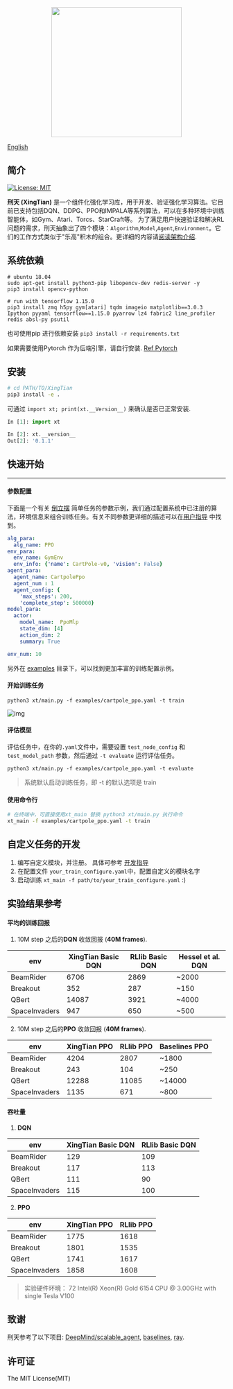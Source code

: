 
<div align="center">
<img width="300px" height="auto" src="./docs/.images/xingtian-logo.png">
</div>

[English](./README.md)

## 简介 

[![License: MIT](https://img.shields.io/badge/License-MIT-yellow.svg)](https://opensource.org/licenses/MIT)

**刑天 (XingTian)** 是一个组件化强化学习库，用于开发、验证强化学习算法。它目前已支持包括DQN、DDPG、PPO和IMPALA等系列算法，可以在多种环境中训练智能体，如Gym、Atari、Torcs、StarCraft等。 为了满足用户快速验证和解决RL问题的需求，刑天抽象出了四个模块：`Algorithm`,`Model`,`Agent`,`Environment`。它们的工作方式类似于"乐高"积木的组合。更详细的内容请[阅读架构介绍](./docs/basic_arch.cn.md). 

## 系统依赖

```shell
# ubuntu 18.04
sudo apt-get install python3-pip libopencv-dev redis-server -y
pip3 install opencv-python

# run with tensorflow 1.15.0
pip3 install zmq h5py gym[atari] tqdm imageio matplotlib==3.0.3 Ipython pyyaml tensorflow==1.15.0 pyarrow lz4 fabric2 line_profiler redis absl-py psutil 
```

也可使用pip 进行依赖安装 `pip3 install -r requirements.txt`

如果需要使用Pytorch 作为后端引擎，请自行安装.  [Ref Pytorch](https://pytorch.org/get-started/locally/)




## 安装
```zsh
# cd PATH/TO/XingTian 
pip3 install -e .
```

可通过 `import xt; print(xt.__Version__)`  来确认是否已正常安装. 

```python
In [1]: import xt

In [2]: xt.__version__
Out[2]: '0.1.1'
```



## 快速开始

---------
#### 参数配置
下面是一个有关 [倒立摆](https://gym.openai.com/envs/CartPole-v0/) 简单任务的参数示例，我们通过配置系统中已注册的算法，环境信息来组合训练任务。有关不同参数更详细的描述可以在[用户指导](./docs/user.cn.md) 中找到。


```yaml
alg_para:
  alg_name: PPO
env_para:
  env_name: GymEnv
  env_info: {'name': CartPole-v0, 'vision': False}
agent_para:
  agent_name: CartpolePpo
  agent_num : 1
  agent_config: {
    'max_steps': 200,
    'complete_step': 500000}
model_para:
  actor:
    model_name:  PpoMlp
    state_dim: [4]
    action_dim: 2
    summary: True

env_num: 10
```

另外在 [examples](./examples) 目录下，可以找到更加丰富的训练配置示例。

#### 开始训练任务

```python3 xt/main.py -f examples/cartpole_ppo.yaml -t train```

![img](./docs/.images/cartpole.gif)  



#### 评估模型

评估任务中，在你的`.yaml`文件中，需要设置 `test_node_config` 和 `test_model_path` 参数，然后通过 `-t evaluate` 运行评估任务。

```python3 xt/main.py -f examples/cartpole_ppo.yaml -t evaluate```

> 系统默认启动训练任务，即 -t 的默认选项是 train

#### 使用命令行

```zsh
# 在终端中，可直接使用xt_main 替换 python3 xt/main.py 执行命令
xt_main -f examples/cartpole_ppo.yaml -t train
```

## 自定义任务的开发

1. 编写自定义模块，并注册。 具体可参考 [开发指导](./docs/developer.cn.md)
2. 在配置文件 `your_train_configure.yaml`中，配置自定义的模块名字
3.  启动训练  `xt_main -f path/to/your_train_configure.yaml` :)

## 实验结果参考

#### 平均的训练回报

1. 10M step 之后的**DQN** 收敛回报 (**40M frames**).

| env           | XingTian Basic DQN | RLlib Basic DQN | Hessel et al. DQN |
| ------------- | ------------------ | --------------- | ----------------- |
| BeamRider     | 6706               | 2869            | ~2000             |
| Breakout      | 352                | 287             | ~150              |
| QBert         | 14087              | 3921            | ~4000             |
| SpaceInvaders | 947                | 650             | ~500              |

2. 10M step 之后的**PPO** 收敛回报 (**40M frames**).

| env           | XingTian PPO | RLlib PPO | Baselines PPO |
| ------------- | ------------ | --------- | ------------- |
| BeamRider     | 4204         | 2807      | ~1800         |
| Breakout      | 243          | 104       | ~250          |
| QBert         | 12288        | 11085     | ~14000        |
| SpaceInvaders | 1135         | 671       | ~800          |

#### 吞吐量

1. **DQN**

| env           | XingTian Basic DQN | RLlib Basic DQN |
| ------------- | ------------------ | --------------- |
| BeamRider     | 129                | 109             |
| Breakout      | 117                | 113             |
| QBert         | 111                | 90              |
| SpaceInvaders | 115                | 100             |

2. **PPO**

| env           | XingTian PPO | RLlib PPO |
| ------------- | ------------ | --------- |
| BeamRider     | 1775         | 1618      |
| Breakout      | 1801         | 1535      |
| QBert         | 1741         | 1617      |
| SpaceInvaders | 1858         | 1608      |

> 实验硬件环境： 72  Intel(R) Xeon(R) Gold 6154 CPU @ 3.00GHz with single Tesla V100

## 致谢

刑天参考了以下项目: [DeepMind/scalable_agent](https://github.com/deepmind/scalable_agent), [baselines](https://github.com/openai/baselines), [ray](https://github.com/ray-project/ray).

## 许可证

The MIT License(MIT)
